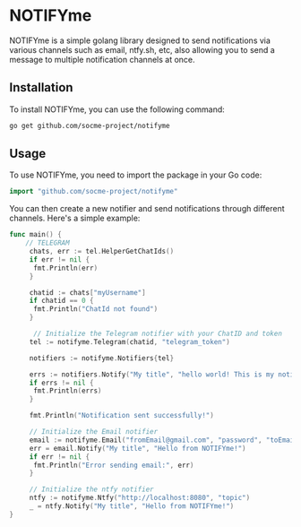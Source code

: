 # NOTIFYme

NOTIFYme is a simple golang library designed to send notifications via various
channels such as email, ntfy.sh, etc, also allowing you to send a message to
multiple notification channels at once.

## Installation

To install NOTIFYme, you can use the following command:

```bash
go get github.com/socme-project/notifyme
```

## Usage

To use NOTIFYme, you need to import the package in your Go code:

```go
import "github.com/socme-project/notifyme"
```

You can then create a new notifier and send notifications through different
channels. Here's a simple example:

```go
func main() {
    // TELEGRAM
     chats, err := tel.HelperGetChatIds()
     if err != nil {
      fmt.Println(err)
     }

     chatid := chats["myUsername"]
     if chatid == 0 {
      fmt.Println("ChatId not found")
     }

      // Initialize the Telegram notifier with your ChatID and token
     tel := notifyme.Telegram(chatid, "telegram_token")

     notifiers := notifyme.Notifiers{tel}

     errs := notifiers.Notify("My title", "hello world! This is my notification message")
     if errs != nil {
      fmt.Println(errs)
     }

     fmt.Println("Notification sent successfully!")

     // Initialize the Email notifier
     email := notifyme.Email("fromEmail@gmail.com", "password", "toEmail@gmail.com", "smtp.gmail.com", "587")
     err = email.Notify("My title", "Hello from NOTIFYme!")
     if err != nil {
      fmt.Println("Error sending email:", err)
     }

     // Initialize the ntfy notifier
     ntfy := notifyme.Ntfy("http://localhost:8080", "topic")
     _ = ntfy.Notify("My title", "Hello from NOTIFYme!")
}
```
